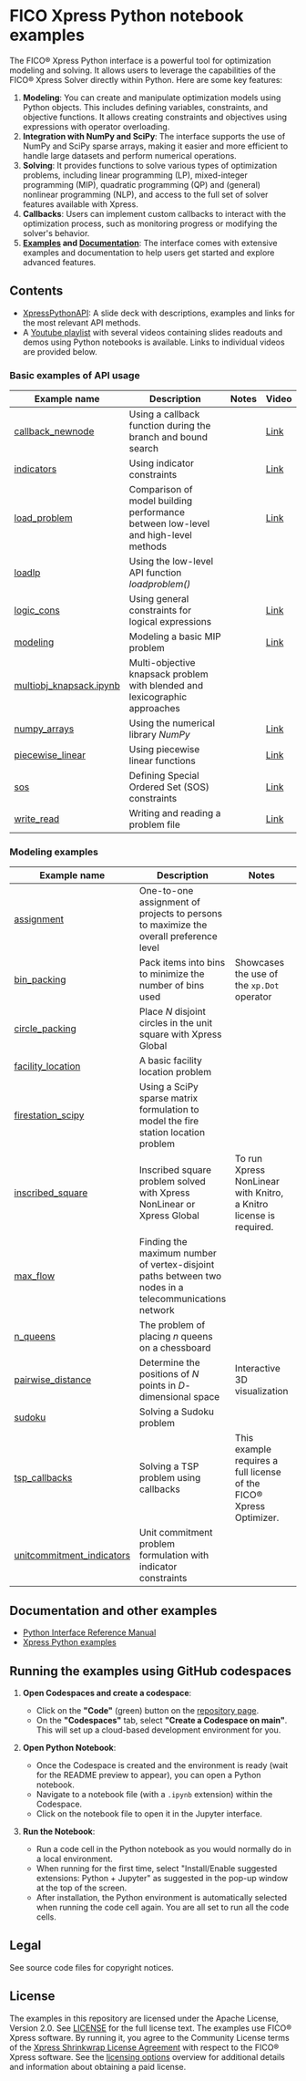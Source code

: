 # FICO Xpress Python notebook examples

The FICO&reg; Xpress Python interface is a powerful tool for optimization modeling and solving. It allows users to leverage the capabilities of the FICO&reg; Xpress Solver directly within Python. Here are some key features:

1. **Modeling**: You can create and manipulate optimization models using Python objects. This includes defining variables, constraints, and objective functions. It allows creating constraints and objectives using expressions with operator overloading.
2. **Integration with NumPy and SciPy**: The interface supports the use of NumPy and SciPy sparse arrays, making it easier and more efficient to handle large datasets and perform numerical operations.
3. **Solving**: It provides functions to solve various types of optimization problems, including linear programming (LP), mixed-integer programming (MIP), quadratic programming (QP) and (general) nonlinear programming (NLP), and access to the full set of solver features available with Xpress.
4. **Callbacks**: Users can implement custom callbacks to interact with the optimization process, such as monitoring progress or modifying the solver's behavior.
5. **[Examples](https://www.fico.com/fico-xpress-optimization/docs/latest/solver/optimizer/python/HTML/chExamples.html) and [Documentation](https://www.fico.com/fico-xpress-optimization/docs/latest/solver/optimizer/python/HTML)**: The interface comes with extensive examples and documentation to help users get started and explore advanced features.

## Contents

* [XpressPythonAPI](XpressPythonAPI.pdf): A slide deck with descriptions, examples and links for the most relevant API methods. 
* A [Youtube playlist](https://www.youtube.com/playlist?list=PL5Gy03AelO437-l8n4GyTwUbpZEIhJyDn) with several videos containing slides readouts and demos using Python notebooks is available. Links to individual videos are provided below.

### Basic examples of API usage

Example name | Description | Notes | Video
-------------|-------------|-------|------
[callback_newnode](basic_api_examples/callback_newnode.ipynb) | Using a callback function during the branch and bound search | | [Link](https://youtu.be/Ej75QhxTQYg?si=Ha8xCx3ItliNTxna&t=183)
[indicators](basic_api_examples/indicators.ipynb) | Using indicator constraints | | [Link](https://youtu.be/GPYZkf3J1Zk?si=YYL5jnHdClz7_APD&t=49)
[load_problem](basic_api_examples/load_problem.ipynb) | Comparison of model building performance between low-level and high-level methods | | [Link](https://youtu.be/z0YnDks8AJU?si=DUkQFIe80_RHHjV2&t=149)
[loadlp](basic_api_examples/loadlp.ipynb) | Using the low-level API function *loadproblem()* | |
[logic_cons](basic_api_examples/logic_cons.ipynb) | Using general constraints for logical expressions | | [Link](https://youtu.be/HppWH2xS4ks?si=D2ddQD365Fb15xl2&t=146)
[modeling](basic_api_examples/modeling.ipynb) | Modeling a basic MIP problem | | [Link](https://youtu.be/t9jvl9pCHOg?si=9arlsZFnqwvtBA85&t=291)
[multiobj_knapsack.ipynb](basic_api_examples/multiobj_knapsack.ipynb) | Multi-objective knapsack problem with blended and lexicographic approaches | |
[numpy_arrays](basic_api_examples/numpy_arrays.ipynb) | Using the numerical library *NumPy* | | [Link](https://youtu.be/JK4GqNp_h9E?si=BkWsZk1xPqK9JY4C&t=114)
[piecewise_linear](basic_api_examples/piecewise_linear.ipynb) | Using piecewise linear functions | | [Link](https://youtu.be/IefpyeLH8BE?si=eEIQmXhiD50n61yB&t=125)
[sos](basic_api_examples/sos.ipynb) | Defining Special Ordered Set (SOS) constraints | | [Link](https://youtu.be/zgK96WHroRI?si=UIw45GZrwl1twlRb&t=84)
[write_read](basic_api_examples/write_read.ipynb) | Writing and reading a problem file | | [Link](https://youtu.be/boZ4EbydWQ4?si=QG1JFfoyD-rwpqSu&t=62)

### Modeling examples

Example name | Description | Notes | Video
-------------|-------------|-------|------
[assignment](modeling_examples/assignment.ipynb) | One-to-one assignment of projects to persons to maximize the overall preference level | |
[bin_packing](modeling_examples/bin_packing.ipynb) | Pack items into bins to minimize the number of bins used | Showcases the use of the `xp.Dot` operator |
[circle_packing](modeling_examples/circle_packing.ipynb) | Place $N$ disjoint circles in the unit square with Xpress Global | |
[facility_location](modeling_examples/facility_location.ipynb) | A basic facility location problem | |
[firestation_scipy](modeling_examples/firestation_scipy.ipynb) | Using a SciPy sparse matrix formulation to model the fire station location problem | |
[inscribed_square](modeling_examples/inscribed_square.ipynb) | Inscribed square problem solved with Xpress NonLinear or Xpress Global | To run Xpress NonLinear with Knitro, a Knitro license is required. | [Link](https://youtu.be/kOmJ1NltlnY?si=C7AZKQjR8xiA7VBs&t=86)
[max_flow](modeling_examples/max_flow.ipynb) | Finding the maximum number of vertex-disjoint paths between two nodes in a telecommunications network | |
[n_queens](modeling_examples/n_queens.ipynb) | The problem of placing $n$ queens on a chessboard | |
[pairwise_distance](modeling_examples/pairwise_distance.ipynb) | Determine the positions of $N$ points in $D$-dimensional space | Interactive 3D visualization |
[sudoku](modeling_examples/sudoku.ipynb) | Solving a Sudoku problem | |
[tsp_callbacks](modeling_examples/tsp_callbacks.ipynb) | Solving a TSP problem using callbacks | This example requires a full license of the FICO&reg; Xpress Optimizer. |
[unitcommitment_indicators](modeling_examples/unitcommitment_indicators.ipynb) | Unit commitment problem formulation with indicator constraints | |

## Documentation and other examples

* [Python Interface Reference Manual](https://www.fico.com/fico-xpress-optimization/docs/latest/solver/optimizer/python/HTML)
* [Xpress Python examples](https://www.fico.com/fico-xpress-optimization/docs/latest/solver/optimizer/python/HTML/chExamples.html)

## Running the examples using GitHub codespaces

1. **Open Codespaces and create a codespace**:
   - Click on the **"Code"** (green) button on the [repository page](https://github.com/fico-xpress/python-notebooks).
   - On the **"Codespaces"** tab, select **"Create a Codespace on main"**. This will set up a cloud-based development environment for you.

2. **Open Python Notebook**:
   - Once the Codespace is created and the environment is ready (wait for the README preview to appear), you can open a Python notebook.
   - Navigate to a notebook file (with a `.ipynb` extension) within the Codespace.
   - Click on the notebook file to open it in the Jupyter interface.

3. **Run the Notebook**:
   - Run a code cell in the Python notebook as you would normally do in a local environment.
   - When running for the first time, select "Install/Enable suggested extensions: Python + Jupyter" as suggested in the pop-up window at the top of the screen.
   - After installation, the Python environment is automatically selected when running the code cell again. You are all set to run all the code cells.

## Legal

See source code files for copyright notices.

## License

The examples in this repository are licensed under the Apache License, Version 2.0. See [LICENSE](LICENSE) for the full license text. The examples use FICO&reg; Xpress software. By running it, you agree to the Community License terms of the [Xpress Shrinkwrap License Agreement](https://community.fico.com/s/contentdocument/06980000002h0i5AAA) with respect to the FICO&reg; Xpress software. See the [licensing options](https://www.fico.com/en/fico-xpress-trial-and-licensing-options) overview for additional details and information about obtaining a paid license.